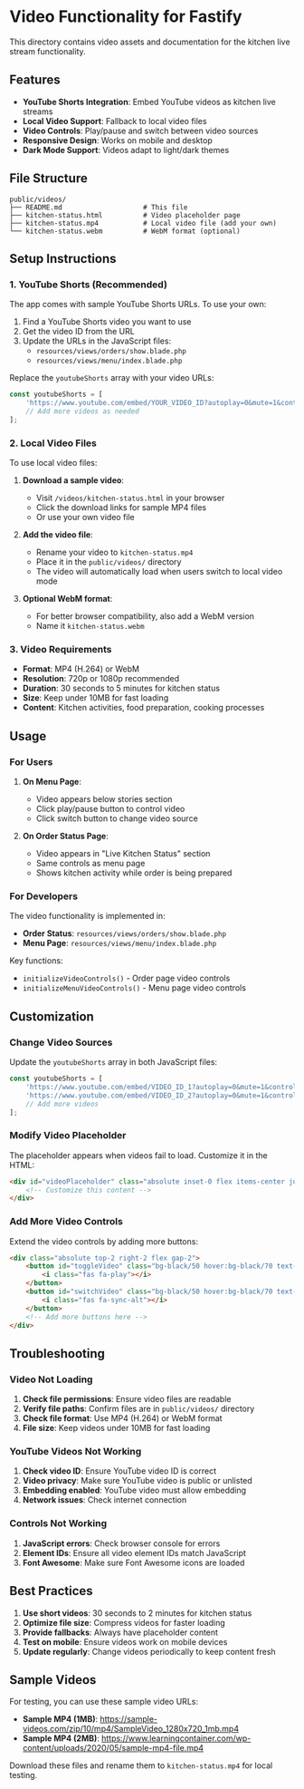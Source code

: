 # Video Functionality for Fastify

This directory contains video assets and documentation for the kitchen live stream functionality.

## Features

- **YouTube Shorts Integration**: Embed YouTube videos as kitchen live streams
- **Local Video Support**: Fallback to local video files
- **Video Controls**: Play/pause and switch between video sources
- **Responsive Design**: Works on mobile and desktop
- **Dark Mode Support**: Videos adapt to light/dark themes

## File Structure

```
public/videos/
├── README.md                    # This file
├── kitchen-status.html          # Video placeholder page
├── kitchen-status.mp4           # Local video file (add your own)
└── kitchen-status.webm          # WebM format (optional)
```

## Setup Instructions

### 1. YouTube Shorts (Recommended)

The app comes with sample YouTube Shorts URLs. To use your own:

1. Find a YouTube Shorts video you want to use
2. Get the video ID from the URL
3. Update the URLs in the JavaScript files:
   - `resources/views/orders/show.blade.php`
   - `resources/views/menu/index.blade.php`

Replace the `youtubeShorts` array with your video URLs:

```javascript
const youtubeShorts = [
    'https://www.youtube.com/embed/YOUR_VIDEO_ID?autoplay=0&mute=1&controls=1&rel=0&modestbranding=1',
    // Add more videos as needed
];
```

### 2. Local Video Files

To use local video files:

1. **Download a sample video**:
   - Visit `/videos/kitchen-status.html` in your browser
   - Click the download links for sample MP4 files
   - Or use your own video file

2. **Add the video file**:
   - Rename your video to `kitchen-status.mp4`
   - Place it in the `public/videos/` directory
   - The video will automatically load when users switch to local video mode

3. **Optional WebM format**:
   - For better browser compatibility, also add a WebM version
   - Name it `kitchen-status.webm`

### 3. Video Requirements

- **Format**: MP4 (H.264) or WebM
- **Resolution**: 720p or 1080p recommended
- **Duration**: 30 seconds to 5 minutes for kitchen status
- **Size**: Keep under 10MB for fast loading
- **Content**: Kitchen activities, food preparation, cooking processes

## Usage

### For Users

1. **On Menu Page**: 
   - Video appears below stories section
   - Click play/pause button to control video
   - Click switch button to change video source

2. **On Order Status Page**:
   - Video appears in "Live Kitchen Status" section
   - Same controls as menu page
   - Shows kitchen activity while order is being prepared

### For Developers

The video functionality is implemented in:

- **Order Status**: `resources/views/orders/show.blade.php`
- **Menu Page**: `resources/views/menu/index.blade.php`

Key functions:
- `initializeVideoControls()` - Order page video controls
- `initializeMenuVideoControls()` - Menu page video controls

## Customization

### Change Video Sources

Update the `youtubeShorts` array in both JavaScript files:

```javascript
const youtubeShorts = [
    'https://www.youtube.com/embed/VIDEO_ID_1?autoplay=0&mute=1&controls=1&rel=0&modestbranding=1',
    'https://www.youtube.com/embed/VIDEO_ID_2?autoplay=0&mute=1&controls=1&rel=0&modestbranding=1',
    // Add more videos
];
```

### Modify Video Placeholder

The placeholder appears when videos fail to load. Customize it in the HTML:

```html
<div id="videoPlaceholder" class="absolute inset-0 flex items-center justify-center bg-gradient-to-br from-orange-100 to-yellow-100">
    <!-- Customize this content -->
</div>
```

### Add More Video Controls

Extend the video controls by adding more buttons:

```html
<div class="absolute top-2 right-2 flex gap-2">
    <button id="toggleVideo" class="bg-black/50 hover:bg-black/70 text-white p-2 rounded-full">
        <i class="fas fa-play"></i>
    </button>
    <button id="switchVideo" class="bg-black/50 hover:bg-black/70 text-white p-2 rounded-full">
        <i class="fas fa-sync-alt"></i>
    </button>
    <!-- Add more buttons here -->
</div>
```

## Troubleshooting

### Video Not Loading

1. **Check file permissions**: Ensure video files are readable
2. **Verify file paths**: Confirm files are in `public/videos/` directory
3. **Check file format**: Use MP4 (H.264) or WebM format
4. **File size**: Keep videos under 10MB for fast loading

### YouTube Videos Not Working

1. **Check video ID**: Ensure YouTube video ID is correct
2. **Video privacy**: Make sure YouTube video is public or unlisted
3. **Embedding enabled**: YouTube video must allow embedding
4. **Network issues**: Check internet connection

### Controls Not Working

1. **JavaScript errors**: Check browser console for errors
2. **Element IDs**: Ensure all video element IDs match JavaScript
3. **Font Awesome**: Make sure Font Awesome icons are loaded

## Best Practices

1. **Use short videos**: 30 seconds to 2 minutes for kitchen status
2. **Optimize file size**: Compress videos for faster loading
3. **Provide fallbacks**: Always have placeholder content
4. **Test on mobile**: Ensure videos work on mobile devices
5. **Update regularly**: Change videos periodically to keep content fresh

## Sample Videos

For testing, you can use these sample video URLs:

- **Sample MP4 (1MB)**: https://sample-videos.com/zip/10/mp4/SampleVideo_1280x720_1mb.mp4
- **Sample MP4 (2MB)**: https://www.learningcontainer.com/wp-content/uploads/2020/05/sample-mp4-file.mp4

Download these files and rename them to `kitchen-status.mp4` for local testing. 